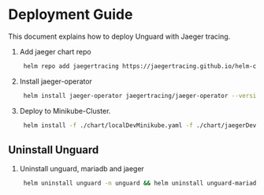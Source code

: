 # Deployment Guide

This document explains how to deploy Unguard with Jaeger tracing.

1. Add jaeger chart repo
   ```sh
    helm repo add jaegertracing https://jaegertracing.github.io/helm-charts
   ```

2. Install jaeger-operator
   ```sh
    helm install jaeger-operator jaegertracing/jaeger-operator --version 2.22.0 --wait --namespace unguard --create-namespace
   ```

3. Deploy to Minikube-Cluster.

   ```sh
    helm install -f ./chart/localDevMinikube.yaml -f ./chart/jaegerDev.yaml -f ./chart/tracing.yaml unguard ./chart --wait --namespace unguard --create-namespace
   ```


## Uninstall Unguard

1. Uninstall unguard, mariadb and jaeger
   ```sh
    helm uninstall unguard -n unguard && helm uninstall unguard-mariadb -n unguard && helm uninstall jaeger-operator -n unguard
   ```
